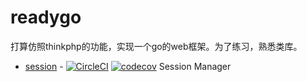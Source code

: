 # readygo

打算仿照thinkphp的功能，实现一个go的web框架。为了练习，熟悉类库。


- [session](https://github.com/Tobecoder/readygo/tree/master/session) - [![CircleCI](https://circleci.com/gh/Tobecoder/readygo/tree/master.svg?style=shield)](https://circleci.com/gh/Tobecoder/readygo/tree/master) [![codecov](https://codecov.io/gh/tango-contrib/session/branch/master/graph/badge.svg)](https://codecov.io/gh/tango-contrib/session) Session Manager
